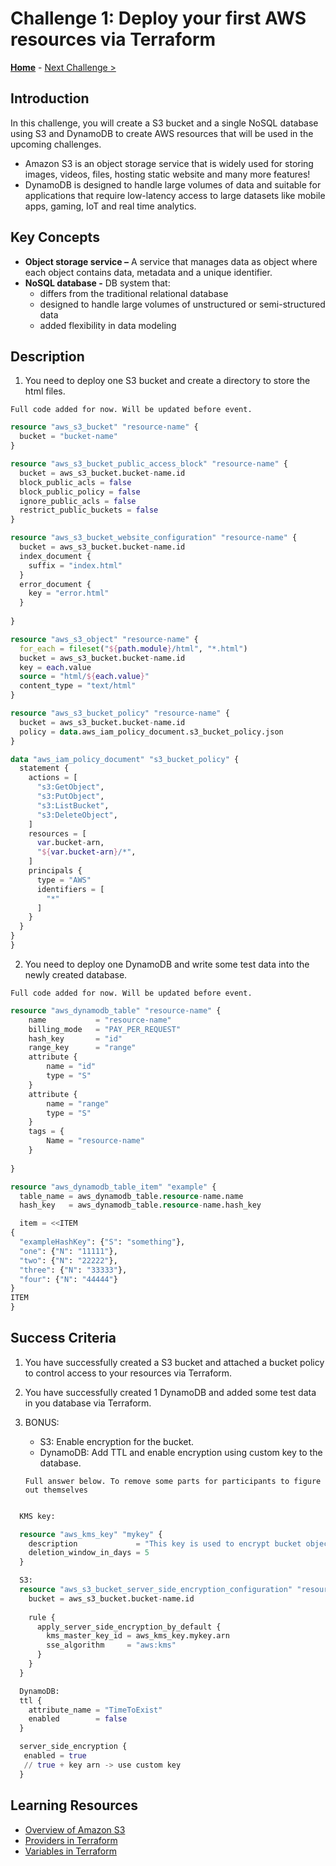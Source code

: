 # Challenge 1: Deploy your first AWS resources via Terraform

**[Home](../README.md)** - [Next Challenge &gt;](./Challenge-02.md)

## Introduction

In this challenge, you will create a S3 bucket and a single NoSQL database using S3 and DynamoDB to create AWS resources that will be used in the upcoming challenges. 
  - Amazon S3 is an object storage service that is widely used for storing images, videos, files, hosting static website and many more features!
  - DynamoDB is designed to handle large volumes of data and suitable for applications that require low-latency access to large datasets like mobile apps, gaming, IoT and real time analytics. 

## Key Concepts

- **Object storage service –** A service that manages data as object where each object contains data, metadata and a unique identifier.
- **NoSQL database -** DB system that:
  - differs from the traditional relational database
  - designed to handle large volumes of unstructured or semi-structured data
  - added flexibility in data modeling

## Description

1. You need to deploy one S3 bucket and create a directory to store the html files.
  
  `Full code added for now. Will be updated before event.`

```Terraform code for S3
resource "aws_s3_bucket" "resource-name" {
  bucket = "bucket-name"
}

resource "aws_s3_bucket_public_access_block" "resource-name" {
  bucket = aws_s3_bucket.bucket-name.id
  block_public_acls = false
  block_public_policy = false
  ignore_public_acls = false
  restrict_public_buckets = false
}

resource "aws_s3_bucket_website_configuration" "resource-name" {
  bucket = aws_s3_bucket.bucket-name.id
  index_document {
    suffix = "index.html"
  } 
  error_document {
    key = "error.html"
  }
  
}

resource "aws_s3_object" "resource-name" {
  for_each = fileset("${path.module}/html", "*.html")
  bucket = aws_s3_bucket.bucket-name.id
  key = each.value
  source = "html/${each.value}"
  content_type = "text/html"
}

resource "aws_s3_bucket_policy" "resource-name" {
  bucket = aws_s3_bucket.bucket-name.id
  policy = data.aws_iam_policy_document.s3_bucket_policy.json
}

data "aws_iam_policy_document" "s3_bucket_policy" {
  statement {
    actions = [
      "s3:GetObject",
      "s3:PutObject",
      "s3:ListBucket",
      "s3:DeleteObject",
    ]
    resources = [
      var.bucket-arn,
      "${var.bucket-arn}/*",
    ]
    principals {
      type = "AWS"
      identifiers = [
        "*"
      ]
    }
  }
}
}
```
2. You need to deploy one DynamoDB and write some test data into the newly created database.

  `Full code added for now. Will be updated before event.`
   
```Terraform code for S3
resource "aws_dynamodb_table" "resource-name" {
    name           = "resource-name"
    billing_mode   = "PAY_PER_REQUEST"
    hash_key       = "id"
    range_key      = "range"
    attribute {
        name = "id"
        type = "S"
    }
    attribute {
        name = "range"
        type = "S"
    }
    tags = {
        Name = "resource-name"
    }
  
}

resource "aws_dynamodb_table_item" "example" {
  table_name = aws_dynamodb_table.resource-name.name
  hash_key   = aws_dynamodb_table.resource-name.hash_key

  item = <<ITEM
{
  "exampleHashKey": {"S": "something"},
  "one": {"N": "11111"},
  "two": {"N": "22222"},
  "three": {"N": "33333"},
  "four": {"N": "44444"}
}
ITEM
}

```
   
## Success Criteria

1. You have successfully created a S3 bucket and attached a bucket policy to control access to your resources via Terraform.
2. You have successfully created 1 DynamoDB and added some test data in you database via Terraform.
3. BONUS:
   - S3: Enable encryption for the bucket.
   - DynamoDB: Add TTL and enable encryption using custom key to the database.
     
   `Full answer below. To remove some parts for participants to figure out themselves`

```Terraform

  KMS key:

  resource "aws_kms_key" "mykey" {
    description             = "This key is used to encrypt bucket objects and dynamodb"
    deletion_window_in_days = 5
  }

  S3:
  resource "aws_s3_bucket_server_side_encryption_configuration" "resource-name" {
    bucket = aws_s3_bucket.bucket-name.id
  
    rule {
      apply_server_side_encryption_by_default {
        kms_master_key_id = aws_kms_key.mykey.arn
        sse_algorithm     = "aws:kms"
      }
    }
  }

  DynamoDB:
  ttl {
    attribute_name = "TimeToExist"
    enabled        = false
  }

  server_side_encryption {
   enabled = true 
   // true + key arn -> use custom key
  }


```

## Learning Resources

* [Overview of Amazon S3](https://docs.aws.amazon.com/AmazonS3/latest/userguide/UsingBucket.html)
* [Providers in Terraform](https://registry.terraform.io/providers/hashicorp/aws/latest)
* [Variables in Terraform](https://developer.hashicorp.com/terraform/language/values/variables)
